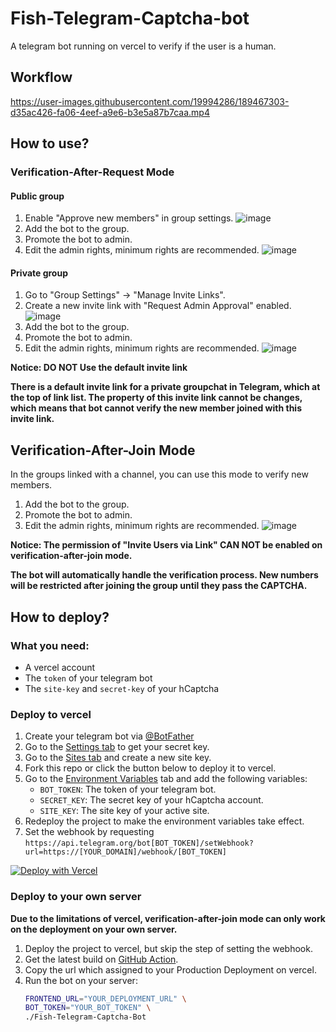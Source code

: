 # Fish-Telegram-Captcha-bot

A telegram bot running on vercel to verify if the user is a human.
## Workflow

https://user-images.githubusercontent.com/19994286/189467303-d35ac426-fa06-4eef-a9e6-b3e5a87b7caa.mp4

## How to use?

### Verification-After-Request Mode

#### Public group

1. Enable "Approve new members" in group settings.
   ![image](https://user-images.githubusercontent.com/19994286/191825558-b2a65a97-b492-4379-b181-d7489f02fed6.png)
2. Add the bot to the group.
3. Promote the bot to admin.
4. Edit the admin rights, minimum rights are recommended.
   ![image](https://user-images.githubusercontent.com/19994286/191825676-d36cdf6c-4d69-49b1-9d24-42477f4ba3a4.png)

#### Private group

1. Go to "Group Settings" -> "Manage Invite Links".
2. Create a new invite link with "Request Admin Approval" enabled.
   ![image](https://user-images.githubusercontent.com/19994286/191826357-d6660d6b-19a4-487b-99ed-e6913870e790.png)
3. Add the bot to the group.
4. Promote the bot to admin.
5. Edit the admin rights, minimum rights are recommended.
   ![image](https://user-images.githubusercontent.com/19994286/191826424-ffa45df4-d2a0-4673-a61b-47249f029966.png)

**Notice: DO NOT Use the default invite link**

**There is a default invite link for a private groupchat in Telegram, which at the top of link list. The property of this invite link cannot be changes, which means that bot cannot verify the new member joined with this invite link.**

## Verification-After-Join Mode

In the groups linked with a channel, you can use this mode to verify new members.

1. Add the bot to the group.
2. Promote the bot to admin.
3. Edit the admin rights, minimum rights are recommended.
   ![image](https://user-images.githubusercontent.com/19994286/191827604-07372cbf-db1e-46f3-a7c2-50601630068a.png)

**Notice: The permission of "Invite Users via Link" CAN NOT be enabled on verification-after-join mode.**

**The bot will automatically handle the verification process. New numbers will be restricted after joining the group until they pass the CAPTCHA.**

## How to deploy?

### What you need:

- A vercel account
- The `token` of your telegram bot
- The `site-key` and `secret-key` of your hCaptcha

### Deploy to vercel

1. Create your telegram bot via [@BotFather](https://t.me/BotFather)
2. Go to the [Settings tab](https://dashboard.hcaptcha.com/settings) to get your secret key.
3. Go to the [Sites tab](https://dashboard.hcaptcha.com/sites) and create a new site key.
4. Fork this repo or click the button below to deploy it to vercel.
5. Go to the [Environment Variables](https://vercel.com/docs/environment-variables) tab and add the following variables:
    - `BOT_TOKEN`: The token of your telegram bot.
    - `SECRET_KEY`: The secret key of your hCaptcha account.
    - `SITE_KEY`: The site key of your active site.
6. Redeploy the project to make the environment variables take effect.
7. Set the webhook by requesting `https://api.telegram.org/bot[BOT_TOKEN]/setWebhook?url=https://[YOUR_DOMAIN]/webhook/[BOT_TOKEN]`

[![Deploy with Vercel](https://vercel.com/button)](https://vercel.com/import/project?template=https://github.com/XiaoMengXinX/Fish-Telegram-Captcha-bot)

### Deploy to your own server

**Due to the limitations of vercel, verification-after-join mode can only work on the deployment on your own server.**

1. Deploy the project to vercel, but skip the step of setting the webhook.
2. Get the latest build on [GitHub Action](https://github.com/XiaoMengXinX/Fish-Telegram-Captcha-bot/actions).
3. Copy the url which assigned to your Production Deployment on vercel.
4. Run the bot on your server:
    ```bash
    FRONTEND_URL="YOUR_DEPLOYMENT_URL" \
    BOT_TOKEN="YOUR_BOT_TOKEN" \
    ./Fish-Telegram-Captcha-Bot
    ```
   